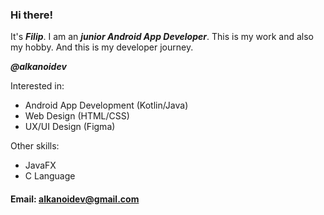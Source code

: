 ### Hi there!

It's ***Filip***.
I am an ***junior Android App Developer***. This is my work and also my hobby.
And this is my developer journey.

***@alkanoidev***

Interested in:  
  - Android App Development (Kotlin/Java)  
  - Web Design (HTML/CSS)  
  - UX/UI Design (Figma)  
  
 Other skills:  
  - JavaFX  
  - C Language  

#### Email: alkanoidev@gmail.com
